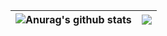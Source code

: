 |<img href="https://github.com/anuraghazra/github-readme-stats"><img align="center" src="https://github-readme-stats.vercel.app/api?username=LordMaselko&show_icons=true&count_private=true&theme=github_dark&hide_border=true" alt="Anurag's github stats"/> | <img align="center" src="https://github-readme-stats.vercel.app/api/top-langs/?username=LordMaselko&theme=github_dark&hide_border=true" />|
|-|-|
